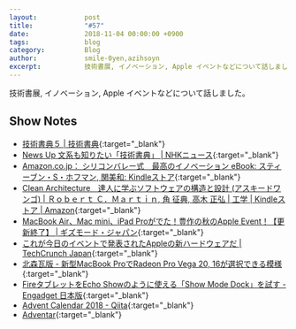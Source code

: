 ```yaml
---
layout:            post
title:             "#57"
date:              2018-11-04 00:00:00 +0900
tags:              blog
category:          Blog
author:            smile-0yen,azihsoyn
excerpt:           技術書展, イノベーション, Apple イベントなどについて話しました。
---
```

技術書展, イノベーション, Apple イベントなどについて話しました。

## Show Notes
- [技術書典５ \| 技術書典](https://techbookfest.org/event/tbf05){:target="_blank"}
- [News Up 文系も知りたい「技術書典」 \| NHKニュース](https://www3.nhk.or.jp/news/html/20181011/k10011667311000.html){:target="_blank"}
- [Amazon\.co\.jp： シリコンバレー式　最高のイノベーション eBook: スティーブン・S・ホフマン, 関美和: Kindleストア](https://www.amazon.co.jp/dp/B07BF9GHS4/ref=dp-kindle-redirect?_encoding=UTF8&btkr=1){:target="_blank"}
- [Clean Architecture　達人に学ぶソフトウェアの構造と設計 \(アスキードワンゴ\) \| Ｒｏｂｅｒｔ Ｃ．Ｍａｒｔｉｎ, 角 征典, 高木 正弘 \| 工学 \| Kindleストア \| Amazon](https://www.amazon.co.jp/Clean-Architecture-%E9%81%94%E4%BA%BA%E3%81%AB%E5%AD%A6%E3%81%B6%E3%82%BD%E3%83%95%E3%83%88%E3%82%A6%E3%82%A7%E3%82%A2%E3%81%AE%E6%A7%8B%E9%80%A0%E3%81%A8%E8%A8%AD%E8%A8%88-%E3%82%A2%E3%82%B9%E3%82%AD%E3%83%BC%E3%83%89%E3%83%AF%E3%83%B3%E3%82%B4-%EF%BC%B2%EF%BD%8F%EF%BD%82%EF%BD%85%EF%BD%92%EF%BD%94-%EF%BC%A3%EF%BC%8E%EF%BC%AD%EF%BD%81%EF%BD%92%EF%BD%94%EF%BD%89%EF%BD%8E-ebook/dp/B07FSBHS2V/ref=sr_1_1?ie=UTF8&qid=1541259760&sr=8-1&keywords=%E3%82%AF%E3%83%AA%E3%83%BC%E3%83%B3%E3%82%A2%E3%83%BC%E3%82%AD%E3%83%86%E3%82%AF%E3%83%81%E3%83%A3){:target="_blank"}
- [MacBook Air、Mac mini、iPad Proがでた！豊作の秋のApple Event！【更新終了】 \| ギズモード・ジャパン](https://www.gizmodo.jp/2018/10/apple-special-event-october-2018-live-blog.html){:target="_blank"}
- [これが今日のイベントで発表されたAppleの新ハードウェアだ \| TechCrunch Japan](https://jp.techcrunch.com/2018/10/31/2018-10-30-heres-everything-apple-announced-today-at-its-big-hardware-event/){:target="_blank"}
- [北森瓦版 \- 新型MacBook ProでRadeon Pro Vega 20, 16が選択できる模様](https://northwood.blog.fc2.com/blog-entry-9569.html){:target="_blank"}
- [FireタブレットをEcho Showのように使える「Show Mode Dock」を試す \- Engadget 日本版](https://japanese.engadget.com/2018/07/25/fire-echo-show-show-mode-dock/){:target="_blank"}
- [Advent Calendar 2018 \- Qiita](https://qiita.com/advent-calendar/2018){:target="_blank"}
- [Adventar](https://adventar.org/){:target="_blank"}
